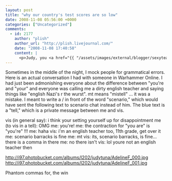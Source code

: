 ```yaml
---
layout: post
title: "why our country's test scores are so low"
date: 2008-11-08 05:56:00 +0000
categories: ["Uncategorized"]
comments:
  - id: 2177
    author: "plish"
    author_url: "http://plish.livejournal.com/"
    date: "2008-11-08 17:40:58"
    content: |
      <p>Judy, you <a href="{{ "/assets/images/external/blogger/sexyteacher.jpg" | relative_url }}" rel="nofollow">dirty English teacher</a>, you.</p>
---
```


Sometimes in the middle of the night, I mock people for grammatical errors. Here is an actual conversation I had with someone in Warhammer Online. I had just been admonishing everyone about the difference between "you're and "your" and everyone was calling me a dirty english teacher and saying things like "english Nazi's r the wurst". mt means "mistell" ... it was a mistake. I meant to write a / in front of the word "scenario," which would have sent the following text to scenario chat instead of him. The blue text is a "tell," which is a private message between me and vis.

vis (in general say): i think your setting yourself up for disappointment
 me (to vis in a tell): OMG
 me: you're!
 me: the contraction for "you are" is "you're" !!!
 me: haha
 vis: i'm an english teacher too, 11th grade, get over it
 me: scenario barracks is fine
 me: mt
 vis: its, scenario barracks, is fine... there is a comma in there
 me: no there isn't
 vis: lol youre not an english teacher then

http://i97.photobucket.com/albums/l202/judytuna/AdelineF_000.jpg
http://i97.photobucket.com/albums/l202/judytuna/AdelineF_001.jpg

Phantom commas for, the win